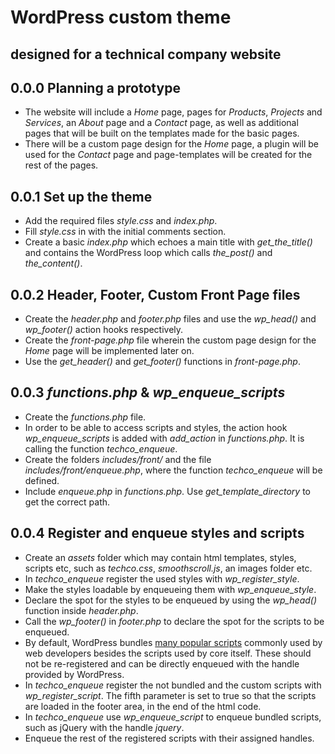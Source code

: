 # WordPress custom theme
## designed for a technical company website

## 0.0.0 Planning a prototype
* The website will include a *Home* page, pages for *Products*, *Projects* and *Services*, an *About* page and a *Contact* page, as well as additional pages that will be built on the templates made for the basic pages.
* There will be a custom page design for the *Home* page, a plugin will be used for the *Contact* page and page-templates will be created for the rest of the pages.   

## 0.0.1 Set up the theme
* Add the required files *style.css* and *index.php*.
* Fill *style.css* in with the initial comments section.
* Create a basic *index.php* which echoes a main title with *get_the_title()* and contains the WordPress loop which calls *the_post()* and *the_content()*.

## 0.0.2 Header, Footer, Custom Front Page files
* Create the *header.php* and *footer.php* files and use the *wp_head()* and *wp_footer()* action hooks respectively.
* Create the *front-page.php* file wherein the custom page design for the *Home* page will be implemented later on.
* Use the *get_header()* and *get_footer()* functions in *front-page.php*.

## 0.0.3 *functions.php* & *wp_enqueue_scripts*
* Create the *functions.php* file.
* In order to be able to access scripts and styles, the action hook *wp_enqueue_scripts* is added with *add_action* in *functions.php*. It is calling the function *techco_enqueue*.
* Create the folders *includes/front/* and the file *includes/front/enqueue.php*, where the function *techco_enqueue* will be defined.
* Include *enqueue.php* in *functions.php*. Use *get_template_directory* to get the correct path.

## 0.0.4 Register and enqueue styles and scripts
* Create an *assets* folder which may contain html templates, styles, scripts etc, such as *techco.css*, *smoothscroll.js*, an images folder etc.
* In *techco_enqueue* register the used styles with *wp_register_style*.
* Make the styles loadable by enqueueing them with *wp_enqueue_style*.
* Declare the spot for the styles to be enqueued by using the *wp_head()* function inside *header.php*.
* Call the *wp_footer()* in *footer.php* to declare the spot for the scripts to be enqueued.
* By default, WordPress bundles [many popular scripts](https://developer.wordpress.org/reference/functions/wp_register_script/#core-registered-scripts) commonly used by web developers besides the scripts used by core itself. These should not be re-registered and can be directly enqueued with the handle provided by WordPress.
* In *techco_enqueue* register the not bundled and the custom scripts with *wp_register_script*. The fifth parameter is set to true so that the scripts are loaded in the footer area, in the end of the html code.
* In *techco_enqueue* use *wp_enqueue_script* to enqueue bundled scripts, such as jQuery with the handle *jquery*.
* Enqueue the rest of the registered scripts with their assigned handles.
